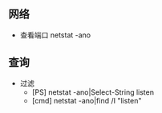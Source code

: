 ## 网络
- 查看端口 netstat -ano
## 查询
- 过滤
  - [PS] netstat -ano|Select-String listen
  - [cmd] netstat -ano|find /I "listen"

